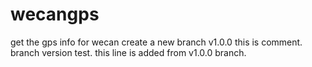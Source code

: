 # wecangps
get the gps info for wecan 
create a new branch v1.0.0
this is comment.
branch version test.
this line is added from v1.0.0 branch.
